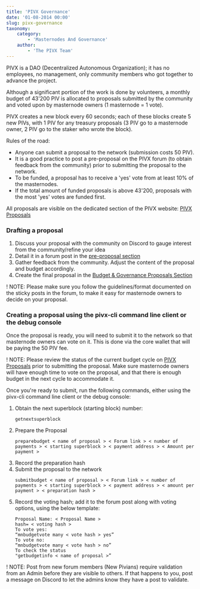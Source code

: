 ```yaml
---
title: 'PIVX Governance'
date: '01-08-2014 00:00'
slug: pivx-governance
taxonomy:
    category:
        - 'Masternodes And Governance'
    author:
        - 'The PIVX Team'
---
```


PIVX is a DAO (Decentralized Autonomous Organization); it has no employees, no management, only community members who got together to advance the project.

Although a significant portion of the work is done by volunteers, a monthly budget of 43'200 PIV is allocated to proposals submitted by the community and voted upon by masternode owners (1 masternode = 1 vote).

PIVX creates a new block every 60 seconds; each of these blocks create 5 new PIVs, with 1 PIV for any treasury proposals (3 PIV go to a masternode owner, 2 PIV go to the staker who wrote the block).

Rules of the road:
* Anyone can submit a proposal to the network (submission costs 50 PIV).
* It is a good practice to post a pre-proposal on the PIVX forum (to obtain feedback from the community) prior to submitting the proposal to the network.
* To be funded, a proposal has to receive a 'yes' vote from at least 10% of the masternodes.
* If the total amount of funded proposals is above 43'200, proposals with the most 'yes' votes are funded first.

All proposals are visible on the dedicated section of the PIVX website: [PIVX Proposals](https://pivx.org/proposals)

### Drafting a proposal

1. Discuss your proposal with the community on Discord to gauge interest from the community/refine your idea
2. Detail it in a forum post in the [pre-proposal section](https://forum.pivx.org/forums/pre-proposal-discussions.5/)
3. Gather feedback from the community. Adjust the content of the proposal and budget accordingly.
4. Create the final proposal in the [Budget & Governance Proposals Section](https://forum.pivx.org/forums/budget-governance-proposals.4/)

! NOTE: Please make sure you follow the guidelines/format documented on the sticky posts in the forum, to make it easy for masternode owners to decide on your proposal.

### Creating a proposal using the pivx-cli command line client or the debug console

Once the proposal is ready, you will need to submit it to the network so that masternode owners can vote on it. This is done via the core wallet that will be paying the 50 PIV fee.

! NOTE: Please review the status of the current budget cycle on [PIVX Proposals](https://pivx.org/proposals) prior to submitting the proposal. Make sure masternode owners will have enough time to vote on the proposal, and that there is enough budget in the next cycle to accommodate it.

Once you're ready to submit, run the following commands, either using the pivx-cli command line client or the debug console:
1. Obtain the next superblock (starting block) number:
	```
	getnextsuperblock
	```
2. Prepare the Proposal
	```
	preparebudget < name of proposal > < Forum link > < number of payments > < starting superblock > < payment address > < Amount per payment >
	```
3. Record the preparation hash
4. Submit the proposal to the network
	```
	submitbudget < name of proposal > < Forum link > < number of payments > < starting superblock > < payment address > < amount per payment > < preparation hash >
	```
5. Record the voting hash; add it to the forum post along with voting options, using the below template:
	```
	Proposal Name: < Proposal Name >
	hash= < voting hash >
	To vote yes:
	“mnbudgetvote many < vote hash > yes”
	To vote no:
	“mnbudgetvote many < vote hash > no”
	To check the status
	"getbudgetinfo < name of proposal >”
	```
	
! NOTE: Post from new forum members (New Pivians) require validation from an Admin before they are visible to others. If that happens to you, post a message on Discord to let the admins know they have a post to validate.